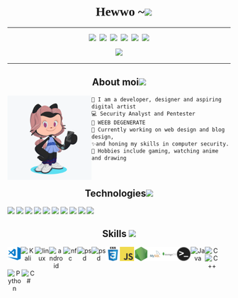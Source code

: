 
<div align = "center">
  <h1><h1 style="text-align:center; font-family:Seventies"> &nbsp;&nbsp; Hewwo ~<img src="https://media.giphy.com/media/mGcNjsfWAjY5AEZNw6/giphy.gif" width="80"></h1></h1>
  
 </div>
<hr>
<p align="center"> 
  <a href="https://www.behance.net/daniellegomesz"><img height="80" src="https://user-images.githubusercontent.com/33988886/90333149-f38d1800-dfe0-11ea-8f19-88d769907017.png"></a>&nbsp;
  <a href="https://www.instagram.com/danny._.tee/"><img height="80" src="https://user-images.githubusercontent.com/33988886/90333004-90e74c80-dfdf-11ea-8ea1-a445dfa521d3.png"></a>&nbsp;
<a href="https://www.reddit.com/user/pixiidust99"><img height="80" src="https://user-images.githubusercontent.com/33988886/90336122-4eca0500-dff7-11ea-8084-da828fe9a6a4.png"></a>&nbsp;
  <a href="https://dribbble.com/PixiiDust"><img height="80" src="https://user-images.githubusercontent.com/33988886/90333218-a9586680-dfe1-11ea-8768-af617f018993.png"></a>&nbsp;
  <a href="https://twitter.com/ilaucandy"><img height="80" src="https://user-images.githubusercontent.com/33988886/90333070-3dc1c980-dfe0-11ea-848e-6a5a0f78b14f.png"></a>&nbsp;
  <a href="https://www.linkedin.com/in/danielle-gomesz-b4a6b1153/"><img height="80" src="https://user-images.githubusercontent.com/33988886/90332970-2d5d1f00-dfdf-11ea-9a7c-bbd926906cc3.png"></a>
</p>
<div align = "center">
<img src="https://user-images.githubusercontent.com/33988886/90336762-92267280-dffb-11ea-9501-18fb223a6131.gif" width="800"></div>
 <hr>
<div align = "center">
  <h2> About moi<img src="https://user-images.githubusercontent.com/33988886/90336705-26440a00-dffb-11ea-956d-4352ad34415e.gif" width="70"></h2>
  </div>

 
  <p>
   <img src="https://github.com/DannyTee99/DannyTee99/blob/master/octocat.png" width="190" height="190" align ="left">

    💌 I am a developer, designer and aspiring digital artist
    💻 Security Analyst and Pentester
    🎀 WEEB DEGENERATE
    💟 Currently working on web design and blog design,
    ✨and honing my skills in computer security.
    🧭 Hobbies include gaming, watching anime and drawing
  
  </p>
  <br>
  <div align = "center">
  <h2> Technologies<img src="https://user-images.githubusercontent.com/33988886/90338330-8a200000-e006-11ea-98a3-55c1e4d94901.gif" width="100"></h2>
  </div> 
 
![](https://img.shields.io/badge/Unreal_Engine-4?style=for-the-badge&logo=Unreal-Engine&logoColor=white&color=000000) ![](https://img.shields.io/badge/WordPress-informational?style=for-the-badge&logo=wordpress&logoColor=white&color=ADD8E6)   ![](https://img.shields.io/badge/Visual-Studio-informational?style=for-the-badge&logo=visual-studio&logoColor=white&color=800080) ![](https://img.shields.io/badge/VS-Code-informational?style=for-the-badge&logo=visual-studio&logoColor=white&color=800080)  ![](https://img.shields.io/badge/Android-Studio-informational?style=for-the-badge&logo=android&logoColor=white&color=2bbc8a)  ![](https://img.shields.io/badge/Adobe-Photoshop-informational?style=for-the-badge&logo=adobe&logoColor=white&color=FF0000) ![](https://img.shields.io/badge/Adobe-Illustrator-informational?style=for-the-badge&logo=adobe&logoColor=white&color=FF4500) ![](https://img.shields.io/badge/Adobe-PremierePro-informational?style=for-the-badge&logo=adobe&logoColor=white&color=800080) ![](https://img.shields.io/badge/Sony-Vegas-informational?style=for-the-badge&logo=moo&logoColor=white&color=0000A0) ![](https://img.shields.io/badge/Apache-NetBeans-IDE?style=for-the-badge&logo=Apache-NetBeans-IDE&logoColor=white&color=C0C0C0)
  
  <div align = "center">
  <h2> Skills <img src="https://user-images.githubusercontent.com/33988886/90338354-ba679e80-e006-11ea-8d7d-80a92020181c.gif" width="60"></h2>
  
  <img align="left" alt="Visual Studio Code" width="30px" src="https://raw.githubusercontent.com/github/explore/80688e429a7d4ef2fca1e82350fe8e3517d3494d/topics/visual-studio-code/visual-studio-code.png" />   
  <img align="left" alt="Kali" width="32px" src="https://img.icons8.com/color/48/000000/kali-linux.png" />
  <img align="left" alt="linux" width="32px" src="https://img.icons8.com/color/48/000000/linux.png"/>
  <img align="left" alt="android" width="32px" src="https://img.icons8.com/fluent/48/000000/android.png"/>
  <img align="left" alt="nfc" width="32px" src="https://img.icons8.com/officel/16/000000/nfc-checkpoint.png"/>
  <img align="left" alt="psd" width="32px" src="https://img.icons8.com/fluent/48/000000/adobe-photoshop.png"/>
  <img align="left" alt="psd" width="32px" src="https://img.icons8.com/color/48/000000/sony-vegas.png"/><img align="left" alt="CSS3" width="32px" src="https://raw.githubusercontent.com/github/explore/80688e429a7d4ef2fca1e82350fe8e3517d3494d/topics/css/css.png" /> <img align="left" alt="JavaScript" width="32px" src="https://raw.githubusercontent.com/github/explore/80688e429a7d4ef2fca1e82350fe8e3517d3494d/topics/javascript/javascript.png" /> <img align="left" alt="Node.js" width="32px" src="https://raw.githubusercontent.com/github/explore/80688e429a7d4ef2fca1e82350fe8e3517d3494d/topics/nodejs/nodejs.png" /> <img align="left" alt="MySQL" width="32px" src="https://raw.githubusercontent.com/github/explore/80688e429a7d4ef2fca1e82350fe8e3517d3494d/topics/mysql/mysql.png" /> <img align="left" alt="MongoDB" width="32px" src="https://raw.githubusercontent.com/github/explore/80688e429a7d4ef2fca1e82350fe8e3517d3494d/topics/mongodb/mongodb.png" /> <img align="left" alt="Terminal" width="32px" src="https://raw.githubusercontent.com/github/explore/80688e429a7d4ef2fca1e82350fe8e3517d3494d/topics/terminal/terminal.png" /> <img align="left" alt="Java" width="32px" src="https://img.icons8.com/color/48/000000/java-coffee-cup-logo.png"/> <img align="left" alt="C" width="32px" src="https://img.icons8.com/color/48/000000/c-programming.png"/> <img align="left" alt="C++" width="32px" src="https://img.icons8.com/color/48/000000/c-plus-plus-logo.png"/> <img align="left" alt="Python" width="32px" src="https://img.icons8.com/color/48/000000/python.png"/> <img align="left" alt="C#" width="32px" src="https://img.icons8.com/color/48/000000/c-sharp-logo-2.png"/>
 

  
  </div>
  <br>
 
